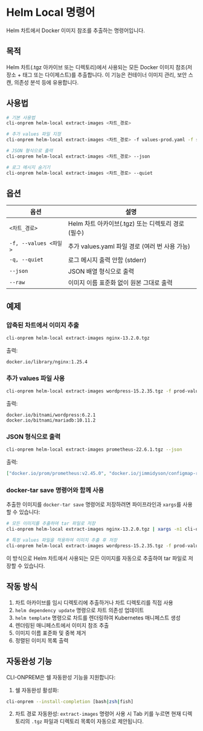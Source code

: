 # Helm Local 명령어

Helm 차트에서 Docker 이미지 참조를 추출하는 명령어입니다.

## 목적

Helm 차트(.tgz 아카이브 또는 디렉토리)에서 사용되는 모든 Docker 이미지 참조(저장소 + 태그 또는 다이제스트)를 추출합니다. 이 기능은 컨테이너 이미지 관리, 보안 스캔, 의존성 분석 등에 유용합니다.

## 사용법

```bash
# 기본 사용법
cli-onprem helm-local extract-images <차트_경로>

# 추가 values 파일 지정
cli-onprem helm-local extract-images <차트_경로> -f values-prod.yaml -f secrets.yaml

# JSON 형식으로 출력
cli-onprem helm-local extract-images <차트_경로> --json

# 로그 메시지 숨기기
cli-onprem helm-local extract-images <차트_경로> --quiet
```

## 옵션

| 옵션 | 설명 |
|------|------|
| `<차트_경로>` | Helm 차트 아카이브(.tgz) 또는 디렉토리 경로 (필수) |
| `-f, --values <파일>` | 추가 values.yaml 파일 경로 (여러 번 사용 가능) |
| `-q, --quiet` | 로그 메시지 출력 안함 (stderr) |
| `--json` | JSON 배열 형식으로 출력 |
| `--raw` | 이미지 이름 표준화 없이 원본 그대로 출력 |

## 예제

### 압축된 차트에서 이미지 추출

```bash
cli-onprem helm-local extract-images nginx-13.2.0.tgz
```

출력:
```
docker.io/library/nginx:1.25.4
```

### 추가 values 파일 사용

```bash
cli-onprem helm-local extract-images wordpress-15.2.35.tgz -f prod-values.yaml -f secrets.yaml
```

출력:
```
docker.io/bitnami/wordpress:6.2.1
docker.io/bitnami/mariadb:10.11.2
```

### JSON 형식으로 출력

```bash
cli-onprem helm-local extract-images prometheus-22.6.1.tgz --json
```

출력:
```json
["docker.io/prom/prometheus:v2.45.0", "docker.io/jimmidyson/configmap-reload:v0.8.0"]
```

### docker-tar save 명령어와 함께 사용

추출한 이미지를 `docker-tar save` 명령어로 저장하려면 파이프라인과 `xargs`를 사용할 수 있습니다:

```bash
# 모든 이미지를 추출하여 tar 파일로 저장
cli-onprem helm-local extract-images nginx-13.2.0.tgz | xargs -n1 cli-onprem docker-tar save -o /path/to/images/

# 특정 values 파일을 적용하여 이미지 추출 후 저장
cli-onprem helm-local extract-images wordpress-15.2.35.tgz -f prod-values.yaml | xargs -n1 cli-onprem docker-tar save -o /path/to/images/
```

이 방식으로 Helm 차트에서 사용되는 모든 이미지를 자동으로 추출하여 tar 파일로 저장할 수 있습니다.

## 작동 방식

1. 차트 아카이브를 임시 디렉토리에 추출하거나 차트 디렉토리를 직접 사용
2. `helm dependency update` 명령으로 차트 의존성 업데이트
3. `helm template` 명령으로 차트를 렌더링하여 Kubernetes 매니페스트 생성
4. 렌더링된 매니페스트에서 이미지 참조 추출
5. 이미지 이름 표준화 및 중복 제거
6. 정렬된 이미지 목록 출력

## 자동완성 기능

CLI-ONPREM은 쉘 자동완성 기능을 지원합니다:

1. 쉘 자동완성 활성화:
```bash
cli-onprem --install-completion [bash|zsh|fish]
```

2. 차트 경로 자동완성:
`extract-images` 명령어 사용 시 Tab 키를 누르면 현재 디렉토리의 `.tgz` 파일과 디렉토리 목록이 자동으로 제안됩니다.
